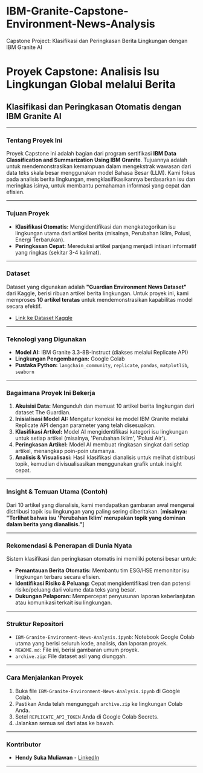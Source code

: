 # IBM-Granite-Capstone-Environment-News-Analysis
Capstone Project: Klasifikasi dan Peringkasan Berita Lingkungan dengan IBM Granite AI

# **Proyek Capstone: Analisis Isu Lingkungan Global melalui Berita**
## **Klasifikasi dan Peringkasan Otomatis dengan IBM Granite AI**

---

### **Tentang Proyek Ini**
Proyek Capstone ini adalah bagian dari program sertifikasi **IBM Data Classification and Summarization Using IBM Granite**. Tujuannya adalah untuk mendemonstrasikan kemampuan dalam mengekstrak wawasan dari data teks skala besar menggunakan model Bahasa Besar (LLM). Kami fokus pada analisis berita lingkungan, mengklasifikasikannya berdasarkan isu dan meringkas isinya, untuk membantu pemahaman informasi yang cepat dan efisien.

---

### **Tujuan Proyek**
* **Klasifikasi Otomatis:** Mengidentifikasi dan mengkategorikan isu lingkungan utama dari artikel berita (misalnya, Perubahan Iklim, Polusi, Energi Terbarukan).
* **Peringkasan Cepat:** Mereduksi artikel panjang menjadi intisari informatif yang ringkas (sekitar 3-4 kalimat).

---

### **Dataset**
Dataset yang digunakan adalah **"Guardian Environment News Dataset"** dari Kaggle, berisi ribuan artikel berita lingkungan. Untuk proyek ini, kami memproses **10 artikel teratas** untuk mendemonstrasikan kapabilitas model secara efektif.
* [Link ke Dataset Kaggle](https://www.kaggle.com/datasets/beridzeg45/guardian-environment-related-news/data)

---

### **Teknologi yang Digunakan**
* **Model AI:** IBM Granite 3.3-8B-Instruct (diakses melalui Replicate API)
* **Lingkungan Pengembangan:** Google Colab
* **Pustaka Python:** `langchain_community`, `replicate`, `pandas`, `matplotlib`, `seaborn`

---

### **Bagaimana Proyek Ini Bekerja**
1.  **Akuisisi Data:** Mengunduh dan memuat 10 artikel berita lingkungan dari dataset The Guardian.
2.  **Inisialisasi Model AI:** Mengatur koneksi ke model IBM Granite melalui Replicate API dengan parameter yang telah disesuaikan.
3.  **Klasifikasi Artikel:** Model AI mengidentifikasi kategori isu lingkungan untuk setiap artikel (misalnya, 'Perubahan Iklim', 'Polusi Air').
4.  **Peringkasan Artikel:** Model AI membuat ringkasan singkat dari setiap artikel, menangkap poin-poin utamanya.
5.  **Analisis & Visualisasi:** Hasil klasifikasi dianalisis untuk melihat distribusi topik, kemudian divisualisasikan menggunakan grafik untuk insight cepat.

---

### **Insight & Temuan Utama (Contoh)**
Dari 10 artikel yang dianalisis, kami mendapatkan gambaran awal mengenai distribusi topik isu lingkungan yang paling sering diberitakan. [**misalnya: "Terlihat bahwa isu 'Perubahan Iklim' merupakan topik yang dominan dalam berita yang dianalisis."**]

---

### **Rekomendasi & Penerapan di Dunia Nyata**
Sistem klasifikasi dan peringkasan otomatis ini memiliki potensi besar untuk:
* **Pemantauan Berita Otomatis:** Membantu tim ESG/HSE memonitor isu lingkungan terbaru secara efisien.
* **Identifikasi Risiko & Peluang:** Cepat mengidentifikasi tren dan potensi risiko/peluang dari volume data teks yang besar.
* **Dukungan Pelaporan:** Mempercepat penyusunan laporan keberlanjutan atau komunikasi terkait isu lingkungan.

---

### **Struktur Repositori**
* `IBM-Granite-Environment-News-Analysis.ipynb`: Notebook Google Colab utama yang berisi seluruh kode, analisis, dan laporan proyek.
* `README.md`: File ini, berisi gambaran umum proyek.
* `archive.zip`: File dataset asli yang diunggah.

---

### **Cara Menjalankan Proyek**
1.  Buka file `IBM-Granite-Environment-News-Analysis.ipynb` di Google Colab.
2.  Pastikan Anda telah mengunggah `archive.zip` ke lingkungan Colab Anda.
3.  Setel `REPLICATE_API_TOKEN` Anda di Google Colab Secrets.
4.  Jalankan semua sel dari atas ke bawah.

---

### **Kontributor**
* **Hendy Suka Muliawan** - [LinkedIn](https://www.linkedin.com/in/hendy-suka-muliawan)

---
